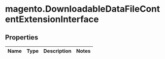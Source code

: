 # magento.DownloadableDataFileContentExtensionInterface

## Properties
Name | Type | Description | Notes
------------ | ------------- | ------------- | -------------


